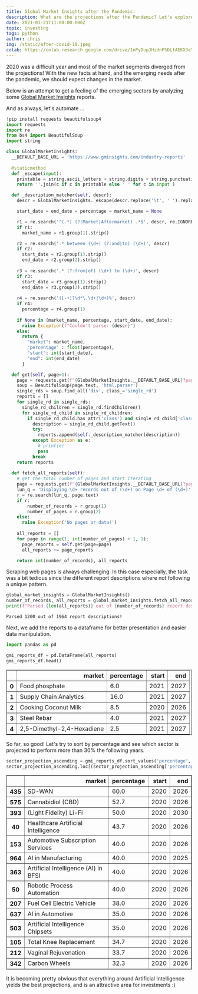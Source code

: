 ```yaml
---
title: Global Market Insights after the Pandemic.
description: What are the projections after the Pandemic? Let's explore ...  
date: 2021-01-21T11:00:00.000Z
topic: investing
tags: python
author: chris
img: /static/after-covid-19.jpeg
colab: https://colab.research.google.com/drive/1nPyDupJHidnP5DLfAEKX3eYiY-MHCDmM?usp=sharing
---
```


2020 was a difficult year and most of the market segments diverged from the projections! With the new facts at hand, and the emerging needs after the pandemic, we should expect changes in the market.

Below is an attempt to get a feeling of the emerging sectors by analyzing some [Global Market Insights](https://www.gminsights.com/) reports.

And as always, let's automate ...

```python
!pip install requests beautifulsoup4
import requests
import re
from bs4 import BeautifulSoup
import string

class GlobalMarketInsights:
  __DEFAULT_BASE_URL = 'https://www.gminsights.com/industry-reports'
  
  @staticmethod
  def _escape(input):
    printable = string.ascii_letters + string.digits + string.punctuation + ' '
    return ''.join(c if c in printable else ' ' for c in input )

  def _description_matcher(self, descr):
    descr = GlobalMarketInsights._escape(descr.replace('\t', ' ').replace('\n', ' ').replace('\r', ' '))

    start_date = end_date = percentage = market_name = None

    r1 = re.search('^(.*) (?:Market|Aftermarket) .*$', descr, re.IGNORECASE)
    if r1:
      market_name = r1.group(1).strip()

    r2 = re.search('.* between (\d+) (?:and|to) (\d+)', descr)
    if r2:
      start_date = r2.group(1).strip()
      end_date = r2.group(2).strip()
    
    r3 = re.search('.* (?:from|of) (\d+) to (\d+)', descr)
    if r3:
      start_date = r3.group(1).strip()
      end_date = r3.group(2).strip()
    
    r4 = re.search('([-+]?\d*\.\d+|\d+)%', descr)
    if r4:
      percentage = r4.group(1)
    
    if None in (market_name, percentage, start_date, end_date):
      raise Exception(f"Couldn't parse: {descr}")
    else:
      return {
        "market": market_name,
        "percentage" : float(percentage),
        "start": int(start_date),
        "end": int(end_date)
      }

  def get(self, page=1):
    page = requests.get(f"{GlobalMarketInsights.__DEFAULT_BASE_URL}?page={page}")
    soup = BeautifulSoup(page.text, 'html.parser')
    single_rds = soup.find_all('div', class_='single_rd')
    reports = []
    for single_rd in single_rds:
      single_rd_children = single_rd.findChildren()
      for single_rd_child in single_rd_children:
        if single_rd_child.has_attr('class') and single_rd_child['class'][0] == 'rd_desc':
          description = single_rd_child.getText()
          try:
            reports.append(self._description_matcher(description))
          except Exception as e:
            # print(e)
            pass
          break
    return reports
  
  def fetch_all_reports(self):
    # get the total number of pages and start iterating
    page = requests.get(f"{GlobalMarketInsights.__DEFAULT_BASE_URL}?page=1")
    lun_q = 'Displaying \d+ records out of (\d+) on Page \d+ of (\d+)'
    r = re.search(lun_q, page.text)
    if r:
        number_of_records = r.group(1)
        number_of_pages = r.group(2)
    else:
      raise Exception('No pages or data!')
    
    all_reports = []
    for page in range(1, int(number_of_pages) + 1, 1):
      page_reports = self.get(page=page)
      all_reports += page_reports

    return int(number_of_records), all_reports
```

Scraping web pages is always challenging. In this case especially, the task was a bit tedious since the different report descriptions where not following a unique pattern.

```python
global_market_insights = GlobalMarketInsights()
number_of_records, all_reports = global_market_insights.fetch_all_reports()
print(f"Parsed {len(all_reports)} out of {number_of_records} report descriptions!")
```
    Parsed 1200 out of 1964 report descriptions!

Next, we add the reports to a dataframe for better presentation and easier data manipulation.

```python
import pandas as pd

gmi_reports_df = pd.DataFrame(all_reports) 
gmi_reports_df.head()
```

<div>
<table border="1">
  <thead>
    <tr style="text-align: right;">
      <th></th>
      <th>market</th>
      <th>percentage</th>
      <th>start</th>
      <th>end</th>
    </tr>
  </thead>
  <tbody>
    <tr>
      <th>0</th>
      <td>Food phosphate</td>
      <td>6.0</td>
      <td>2021</td>
      <td>2027</td>
    </tr>
    <tr>
      <th>1</th>
      <td>Supply Chain Analytics</td>
      <td>16.0</td>
      <td>2021</td>
      <td>2027</td>
    </tr>
    <tr>
      <th>2</th>
      <td>Cooking Coconut Milk</td>
      <td>8.5</td>
      <td>2020</td>
      <td>2026</td>
    </tr>
    <tr>
      <th>3</th>
      <td>Steel Rebar</td>
      <td>4.0</td>
      <td>2021</td>
      <td>2027</td>
    </tr>
    <tr>
      <th>4</th>
      <td>2,5-Dimethyl-2,4-Hexadiene</td>
      <td>2.5</td>
      <td>2021</td>
      <td>2027</td>
    </tr>
  </tbody>
</table>
</div>

So far, so good! Let's try to sort by percentage and see which sector is projected to perform more than 30% the following years.

```python
sector_projection_ascending = gmi_reports_df.sort_values('percentage', ascending=False)
sector_projection_ascending.loc[(sector_projection_ascending['percentage']>30) & (sector_projection_ascending['start']>=2020)]
```

<div>
<table border="1">
  <thead>
    <tr style="text-align: right;">
      <th></th>
      <th>market</th>
      <th>percentage</th>
      <th>start</th>
      <th>end</th>
    </tr>
  </thead>
  <tbody>
    <tr>
      <th>435</th>
      <td>SD-WAN</td>
      <td>60.0</td>
      <td>2020</td>
      <td>2026</td>
    </tr>
    <tr>
      <th>575</th>
      <td>Cannabidiol (CBD)</td>
      <td>52.7</td>
      <td>2020</td>
      <td>2026</td>
    </tr>
    <tr>
      <th>393</th>
      <td>(Light Fidelity) Li-Fi</td>
      <td>50.0</td>
      <td>2020</td>
      <td>2030</td>
    </tr>
    <tr>
      <th>40</th>
      <td>Healthcare Artificial Intelligence</td>
      <td>43.7</td>
      <td>2020</td>
      <td>2026</td>
    </tr>
    <tr>
      <th>153</th>
      <td>Automotive Subscription Services</td>
      <td>40.0</td>
      <td>2020</td>
      <td>2026</td>
    </tr>
    <tr>
      <th>964</th>
      <td>AI in Manufacturing</td>
      <td>40.0</td>
      <td>2020</td>
      <td>2025</td>
    </tr>
    <tr>
      <th>363</th>
      <td>Artificial Intelligence (AI) in BFSI</td>
      <td>40.0</td>
      <td>2020</td>
      <td>2026</td>
    </tr>
    <tr>
      <th>50</th>
      <td>Robotic Process Automation</td>
      <td>40.0</td>
      <td>2020</td>
      <td>2026</td>
    </tr>
    <tr>
      <th>207</th>
      <td>Fuel Cell Electric Vehicle</td>
      <td>38.0</td>
      <td>2020</td>
      <td>2026</td>
    </tr>
    <tr>
      <th>637</th>
      <td>AI in Automotive</td>
      <td>35.0</td>
      <td>2020</td>
      <td>2026</td>
    </tr>
    <tr>
      <th>503</th>
      <td>Artificial Intelligence Chipsets</td>
      <td>35.0</td>
      <td>2020</td>
      <td>2026</td>
    </tr>
    <tr>
      <th>105</th>
      <td>Total Knee Replacement</td>
      <td>34.7</td>
      <td>2020</td>
      <td>2026</td>
    </tr>
    <tr>
      <th>212</th>
      <td>Vaginal Rejuvenation</td>
      <td>33.7</td>
      <td>2020</td>
      <td>2026</td>
    </tr>
    <tr>
      <th>342</th>
      <td>Carbon Wheels</td>
      <td>32.3</td>
      <td>2020</td>
      <td>2026</td>
    </tr>
  </tbody>
</table>
</div>

It is becoming pretty obvious that everything around Artificial Intelligence yields the best projections, and is an attractive area for investments :)
